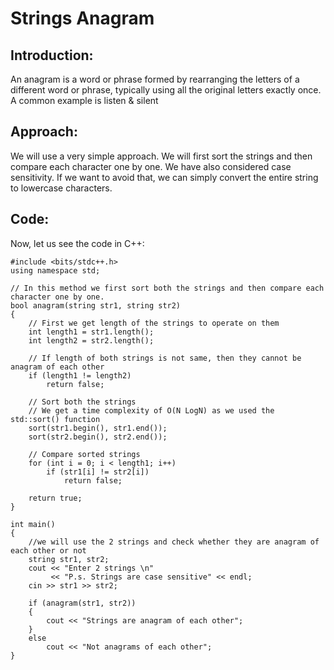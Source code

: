 # Strings Anagram

## Introduction:
An anagram is a word or phrase formed by rearranging the letters of a different word or phrase,
typically using all the original letters exactly once.
A common example is listen & silent

## Approach:
We will use a very simple approach. We will first sort the strings and then compare each character one by one.
We have also considered case sensitivity. If we want to avoid that, we can simply convert the entire string to lowercase characters.

## Code:
Now, let us see the code in C++:

```
#include <bits/stdc++.h>
using namespace std;

// In this method we first sort both the strings and then compare each character one by one.
bool anagram(string str1, string str2)
{
    // First we get length of the strings to operate on them
    int length1 = str1.length();
    int length2 = str2.length();

    // If length of both strings is not same, then they cannot be anagram of each other
    if (length1 != length2)
        return false;

    // Sort both the strings
    // We get a time complexity of O(N LogN) as we used the std::sort() function
    sort(str1.begin(), str1.end());
    sort(str2.begin(), str2.end());

    // Compare sorted strings
    for (int i = 0; i < length1; i++)
        if (str1[i] != str2[i])
            return false;

    return true;
}

int main()
{
    //we will use the 2 strings and check whether they are anagram of each other or not
    string str1, str2;
    cout << "Enter 2 strings \n"
         << "P.s. Strings are case sensitive" << endl;
    cin >> str1 >> str2;

    if (anagram(str1, str2))
    {
        cout << "Strings are anagram of each other";
    }
    else
        cout << "Not anagrams of each other";
}
```
